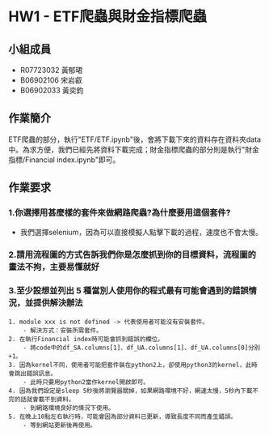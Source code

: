 # HW1 - ETF爬蟲與財金指標爬蟲
## 小組成員
- R07723032 黃郁珺
- B06902106 宋岩叡
- B06902033 黃奕鈞

## 作業簡介
ETF爬蟲的部分，執行"ETF/ETF.ipynb"後，會將下載下來的資料存在資料夾data中。為求方便，我們已經先將資料下載完成；財金指標爬蟲的部分則是執行"財金指標/Financial index.ipynb"即可。

## 作業要求

### 1.你選擇用甚麼樣的套件來做網路爬蟲?為什麼要用這個套件?
- 我們選擇selenium，因為可以直接模擬人點擊下載的過程，速度也不會太慢。

### 2.請用流程圖的方式告訴我們你是怎麼抓到你的目標資料，流程圖的畫法不拘，主要易懂就好

### 3.至少設想並列出 5 種當別人使用你的程式最有可能會遇到的錯誤情況，並提供解決辦法
    1. module xxx is not defined -> 代表使用者可能沒有安裝套件。
        - 解決方式：安裝所需套件。
    2. 在執行Financial index時可能會抓到錯誤的欄位。
        - 將code中的df_SA.columns[1]、df_UA.columns[1]、df_UA.columns[0]分別+1。
    3. 因為kernel不同，使用者可能把套件裝在python2上，卻使用python3的kernel，此時會跳出錯誤訊息。
        - 此時只要用python2當作kernel開啟即可。
    4. 因為我們設定是sleep 5秒後將瀏覽器關掉，如果網路環境不好，網速太慢，5秒內下載不完的話就會載不到資料。
        - 到網路環境良好的情況下使用。
    5. 在晚上10點左右執行時，可能會因為部分資料已更新，導致長度不同而產生錯誤。
        - 等到網站更新後再使用。

